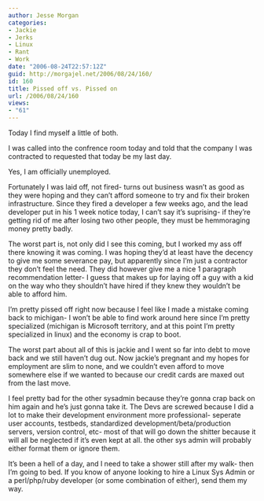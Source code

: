 ```yaml
---
author: Jesse Morgan
categories:
- Jackie
- Jerks
- Linux
- Rant
- Work
date: "2006-08-24T22:57:12Z"
guid: http://morgajel.net/2006/08/24/160/
id: 160
title: Pissed off vs. Pissed on
url: /2006/08/24/160
views:
- "61"
---
```


Today I find myself a little of both.

I was called into the confrence room today and told that the company I was contracted to requested that today be my last day.

Yes, I am officially unemployed.

Fortunately I was laid off, not fired- turns out business wasn’t as good as they were hoping and they can’t afford someone to try and fix their broken infrastructure. Since they fired a developer a few weeks ago, and the lead developer put in his 1 week notice today, I can’t say it’s suprising- if they’re getting rid of me after losing two other people, they must be hemmoraging money pretty badly.

The worst part is, not only did I see this coming, but I worked my ass off there knowing it was coming. I was hoping they’d at least have the decency to give me some severance pay, but apparently since I’m just a contractor they don’t feel the need. They did however give me a nice 1 paragraph recommendation letter- I guess that makes up for laying off a guy with a kid on the way who they shouldn’t have hired if they knew they wouldn’t be able to afford him.

I’m pretty pissed off right now because I feel like I made a mistake coming back to michigan- I won’t be able to find work around here since I’m pretty specialized (michigan is Microsoft territory, and at this point I’m pretty specialized in linux) and the economy is crap to boot.

The worst part about all of this is jackie and I went so far into debt to move back and we still haven’t dug out. Now jackie’s pregnant and my hopes for employment are slim to none, and we couldn’t even afford to move somewhere else if we wanted to because our credit cards are maxed out from the last move.

I feel pretty bad for the other sysadmin because they’re gonna crap back on him again and he’s just gonna take it. The Devs are screwed because I did a lot to make their development environment more professional- seperate user accounts, testbeds, standardized development/beta/production servers, version control, etc- most of that will go down the shitter because it will all be neglected if it’s even kept at all. the other sys admin will probably either format them or ignore them.

It’s been a hell of a day, and I need to take a shower still after my walk- then I’m going to bed. If you know of anyone looking to hire a Linux Sys Admin or a perl/php/ruby developer (or some combination of either), send them my way.